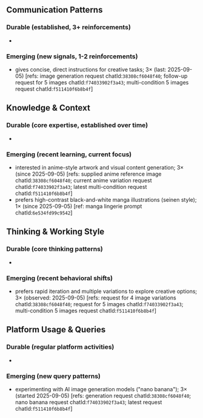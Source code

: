 ## Communication Patterns
### Durable (established, 3+ reinforcements)
-

### Emerging (new signals, 1-2 reinforcements)
- gives concise, direct instructions for creative tasks; 3× (last: 2025-09-05) [refs: image generation request chatId:`38308cf6048f40`; follow-up request for 5 images chatId:`f74033902f3a43`; multi-condition 5 images request chatId:`f511410f6b8b4f`]

## Knowledge & Context
### Durable (core expertise, established over time)
-

### Emerging (recent learning, current focus)
- interested in anime-style artwork and visual content generation; 3× (since 2025-09-05) [refs: supplied anime reference image chatId:`38308cf6048f40`; current anime variation request chatId:`f74033902f3a43`; latest multi-condition request chatId:`f511410f6b8b4f`]
- prefers high-contrast black-and-white manga illustrations (seinen style); 1× (since 2025-09-05) [ref: manga lingerie prompt chatId:`6e534fd99c9542`]

## Thinking & Working Style
### Durable (core thinking patterns)
-

### Emerging (recent behavioral shifts)
- prefers rapid iteration and multiple variations to explore creative options; 3× (observed: 2025-09-05) [refs: request for 4 image variations chatId:`38308cf6048f40`; request for 5 images chatId:`f74033902f3a43`; multi-condition 5 images request chatId:`f511410f6b8b4f`]

## Platform Usage & Queries
### Durable (regular platform activities)
-

### Emerging (new query patterns)
- experimenting with AI image generation models ("nano banana"); 3× (started 2025-09-05) [refs: generation request chatId:`38308cf6048f40`; nano banana request chatId:`f74033902f3a43`; latest request chatId:`f511410f6b8b4f`]
